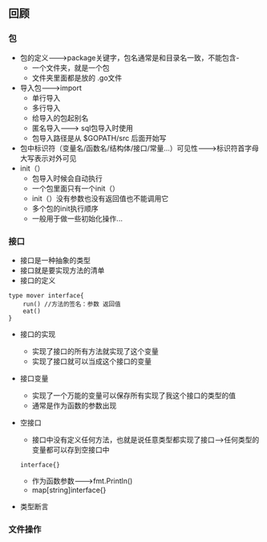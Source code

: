 ## 回顾
### 包
- 包的定义--->package关键字，包名通常是和目录名一致，不能包含-
    - 一个文件夹，就是一个包
    - 文件夹里面都是放的 .go文件
- 导入包--->import
    - 单行导入
    - 多行导入
    - 给导入的包起别名
    - 匿名导入---> sql包导入时使用
    - 包导入路径是从 $GOPATH/src 后面开始写
- 包中标识符（变量名/函数名/结构体/接口/常量...）可见性--->标识符首字母大写表示对外可见
- init（）
    - 包导入时候会自动执行
    - 一个包里面只有一个init（）
    - init（）没有参数也没有返回值也不能调用它
    - 多个包的init执行顺序
    - 一般用于做一些初始化操作...
### 接口
- 接口是一种抽象的类型
- 接口就是要实现方法的清单
- 接口的定义
```
type mover interface{
    run() //方法的签名：参数 返回值
    eat()
}
```
- 接口的实现
    - 实现了接口的所有方法就实现了这个变量
    - 实现了接口就可以当成这个接口的变量
- 接口变量
    - 实现了一个万能的变量可以保存所有实现了我这个接口的类型的值
    - 通常是作为函数的参数出现
- 空接口
    - 接口中没有定义任何方法，也就是说任意类型都实现了接口-->任何类型的变量都可以存到空接口中
    ```
    interface{}
    ```
    - 作为函数参数--->fmt.Println()
    - map[string]interface{}
    
    
- 类型断言

### 文件操作